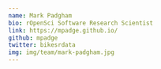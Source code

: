 ```yaml
---
name: Mark Padgham
bio: rOpenSci Software Research Scientist
link: https://mpadge.github.io/
github: mpadge
twitter: bikesrdata
img: img/team/mark-padgham.jpg
---
```

